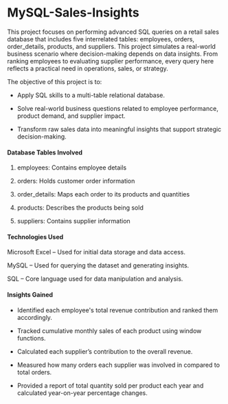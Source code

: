# MySQL-Sales-Insights

This project focuses on performing advanced SQL queries on a retail sales database that includes five interrelated tables: employees, orders, order_details, products, and suppliers. 
This project simulates a real-world business scenario where decision-making depends on data insights. From ranking employees to evaluating supplier performance, every query here reflects a practical need in operations, sales, or strategy.

The objective of this project is to:

* Apply SQL skills to a multi-table relational database.

* Solve real-world business questions related to employee performance, product demand, and supplier impact.

* Transform raw sales data into meaningful insights that support strategic decision-making.

#### Database Tables Involved
   
1) employees:  Contains employee details

2) orders:  Holds customer order information

3) order_details:  Maps each order to its products and quantities

4) products:  Describes the products being sold

5) suppliers:  Contains supplier information

#### Technologies Used

Microsoft Excel – Used for initial data storage and data access.

MySQL – Used for querying the dataset and generating insights.

SQL – Core language used for data manipulation and analysis.

#### Insights Gained

* Identified each employee's total revenue contribution and ranked them accordingly.

* Tracked cumulative monthly sales of each product using window functions.

* Calculated each supplier’s contribution to the overall revenue.

* Measured how many orders each supplier was involved in compared to total orders.

* Provided a report of total quantity sold per product each year and calculated year-on-year percentage changes.
